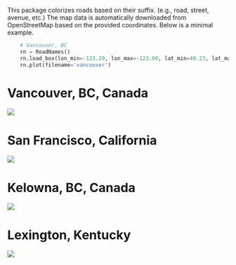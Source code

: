 This package colorizes roads based on their suffix. (e.g., road, street, avenue, etc.) The map data is automatically downloaded from OpenStreetMap based on the provided coordinates. Below is a minimal example.
```python
    # Vancouver, BC
    rn = RoadNames()
    rn.load_box(lon_min=-123.29, lon_max=-123.00, lat_min=49.23, lat_max=49.37)
    rn.plot(filename='vancouver')
```

# Vancouver, BC, Canada
![](png/vancouver.png)

# San Francisco, California
![](png/sanfrancisco.png)

# Kelowna, BC, Canada
![](png/kelowna.png)

# Lexington, Kentucky
![](png/lexington.png)